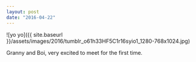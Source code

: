 ```yaml
---
layout: post
date: "2016-04-22"
---
```


![yo yo]({{ site.baseurl }}/assets/images/2016/tumblr_o61h33HF5C1r16syio1_1280-768x1024.jpg)

Granny and Boi, very excited to meet for the first time.
